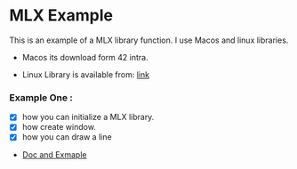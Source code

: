# MLX Example

This is an example of a MLX library function.
I use Macos and linux libraries.

- Macos its download form 42 intra.

- Linux Library is available from:
[link](https://github.com/42Paris/minilibx-linux)


### Example One :
- [x] how you can initialize a MLX library.
- [x] how create window.
- [x] how you can draw a line
- [Doc and Exmaple](./src/window/)
